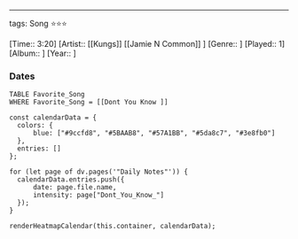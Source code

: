 ---
tags: Song ⭐⭐⭐ 

[Time:: 3:20]
[Artist:: [[Kungs]] [[Jamie N Common]] ]
[Genre:: ]
[Played:: 1]
[Album:: ]
[Year:: ]
### Dates
````dataview
TABLE Favorite_Song
WHERE Favorite_Song = [[Dont You Know ]]
````
  ```dataviewjs
const calendarData = { 
	colors: { 
		blue: ["#9ccfd8", "#5BAAB8", "#57A1BB", "#5da8c7", "#3e8fb0"] 
	}, 
	entries: [] 
}; 

for (let page of dv.pages('"Daily Notes"')) { 
	calendarData.entries.push({ 
		date: page.file.name, 
		intensity: page["Dont_You_Know_"]
	}); 
} 

renderHeatmapCalendar(this.container, calendarData);
```
